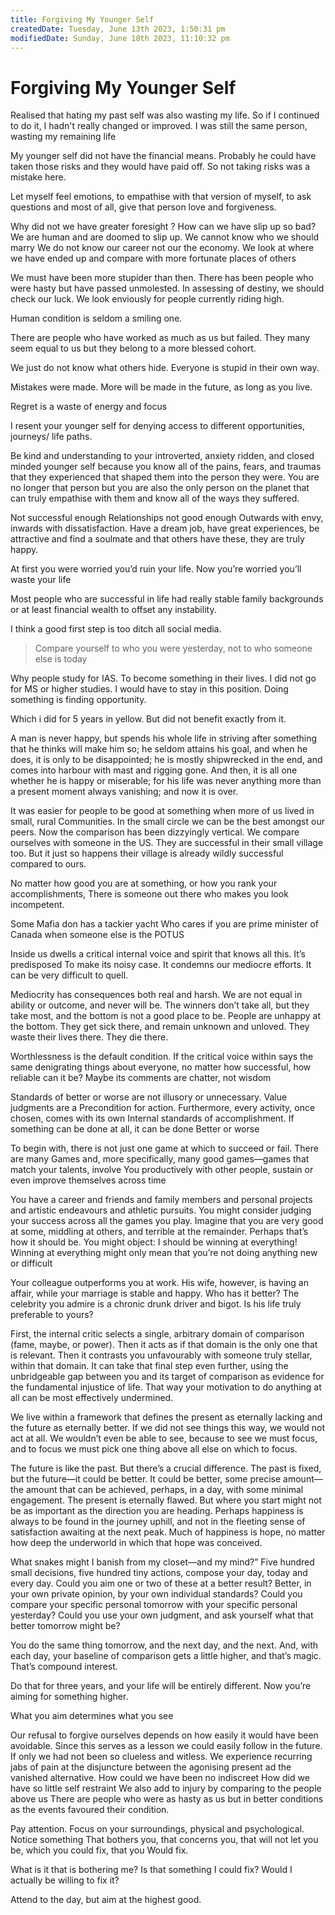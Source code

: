 ```yaml
---
title: Forgiving My Younger Self
createdDate: Tuesday, June 13th 2023, 1:50:31 pm
modifiedDate: Sunday, June 18th 2023, 11:10:32 pm
---
```


# Forgiving My Younger Self

Realised that hating my past self was also wasting my life. So if I continued to do it, I hadn't really changed or improved. I was still the same person, wasting my remaining life

My younger self did not have the financial means. Probably he could have taken those risks and they would have paid off. So not taking risks was a mistake here.

Let myself feel emotions, to empathise with that version of myself, to ask questions and most of all, give that person love and forgiveness.

Why did not we have greater foresight ? How can we have slip up so bad?
We are human and are doomed to slip up. We cannot know who we should marry
We do not know our career not our the economy. We look at where we have ended up and compare with more fortunate places of others

We must have been more stupider than then. There has been people who were hasty but have passed unmolested. In assessing of destiny, we should check our luck.
We look enviously for people currently riding high.

Human condition is seldom a smiling one.

There are people who have worked as much as us but failed.
They many seem equal to us but they belong to a more blessed cohort.

We just do not know what others hide. Everyone is stupid in their own way.

Mistakes were made. More will be made in the future, as long as you live.

Regret is a waste of energy and focus

I resent your younger self for denying access to different opportunities, journeys/ life paths.

Be kind and understanding to your introverted, anxiety ridden, and closed minded younger self because you know all of the pains, fears, and traumas that they experienced that shaped them into the person they were. You are no longer that person but you are also the only person on the planet that can truly empathise with them and know all of the ways they suffered.

Not successful enough
Relationships not good enough
Outwards with envy, inwards with dissatisfaction.
Have a dream job, have great experiences, be attractive and find a soulmate and that others have these, they are truly happy.

At first you were worried you’d ruin your life. Now you’re worried you’ll waste your life

Most people who are successful in life had really stable family backgrounds or at least financial wealth to offset any instability.

I think a good first step is too ditch all social media.

> Compare yourself to who you were yesterday, not to who someone else is today
>

Why people study for IAS. To become something in their lives. I did not go for MS or higher studies. I would have to stay in this position. Doing something is finding opportunity.

Which i did for 5 years in yellow. But did not benefit exactly from it.

A man is never happy, but spends his whole life in striving after something that he thinks will make him so; he seldom attains his goal, and when he does, it is only to be disappointed; he is mostly shipwrecked in the end, and comes into harbour with mast and rigging gone. And then, it is all one whether he is happy or miserable; for his life was never anything more than a present moment always vanishing; and now it is over.

It was easier for people to be good at something when more of us lived in small, rural
Communities. In the small circle we can be the best amongst our peers.
Now the comparison has been dizzyingly vertical. We compare ourselves with someone in the US. They are successful in their small village too. But it just so happens their village is already wildly successful compared to ours.

No matter how good you are at something, or how you rank your accomplishments,
There is someone out there who makes you look incompetent.

Some Mafia don has a tackier yacht
Who cares if you are prime minister of Canada when someone else is the POTUS

Inside us dwells a critical internal voice and spirit that knows all this. It’s predisposed
To make its noisy case. It condemns our mediocre efforts. It can be very difficult to quell.

Mediocrity has consequences both real and harsh.
We are not equal in ability or outcome, and never will be.
The winners don’t take all, but they take most, and the bottom is not a good place to be. People are unhappy at the bottom. They get sick there, and remain unknown and unloved. They waste their lives there. They die there.

Worthlessness is the default condition.
If the critical voice within says the same denigrating things about everyone, no matter how successful, how reliable can it be? Maybe its comments are chatter, not wisdom

Standards of better or worse are not illusory or unnecessary. Value judgments are a
Precondition for action. Furthermore, every activity, once chosen, comes with its own
Internal standards of accomplishment. If something can be done at all, it can be done
Better or worse

To begin with, there is not just one game at which to succeed or fail. There are many
Games and, more specifically, many good games—games that match your talents, involve
You productively with other people, sustain or even improve themselves across time

You have a career and friends and family members and personal projects and artistic endeavours and athletic pursuits. You might consider judging your success across all the games you play. Imagine that you are very good at some, middling at others, and terrible at the remainder. Perhaps that’s how it should be. You might object: I should be winning at everything! Winning at everything might only mean that you’re not doing anything new or difficult

Your colleague outperforms you at work. His wife, however, is having an affair, while your marriage is stable and happy. Who has it better? The celebrity you admire is a chronic drunk driver and bigot. Is his life truly preferable to yours?

First, the internal critic selects a single, arbitrary domain of comparison (fame, maybe, or power). Then it acts as if that domain is the only one that is relevant. Then it contrasts you unfavourably with someone truly stellar, within that domain. It can take that final step even further, using the unbridgeable gap between you and its target of comparison as evidence for the fundamental injustice of life. That way your motivation to do anything at all can be most effectively undermined.

We live within a framework that defines the present as eternally lacking and the future as eternally better. If we did not see things this way, we would not act at all. We wouldn’t even be able to see, because to see we must focus, and to focus we must pick one thing above all else on which to focus.

The future is like the past. But there’s a crucial difference. The past is fixed, but the future—it could be better. It could be better, some precise amount—the amount that can be achieved, perhaps, in a day, with some minimal engagement. The present is eternally flawed. But where you start might not be as important as the direction you are heading. Perhaps happiness is always to be found in the journey uphill, and not in the fleeting sense of satisfaction awaiting at the next peak. Much of happiness is hope, no matter how deep the underworld in which that hope was conceived.

What snakes might I banish from my closet—and my mind?”
Five hundred small decisions, five hundred tiny actions, compose your day, today and every day. Could you aim one or two of these at a better result?
Better, in your own private opinion, by your own individual standards?
Could you compare your specific personal tomorrow with your specific personal yesterday?
Could you use your own judgment, and ask yourself what that better tomorrow might be?

You do the same thing tomorrow, and the next day, and the next. And, with each day, your baseline of comparison gets a little higher, and that’s magic. That’s compound interest.

Do that for three years, and your life will be entirely different. Now you’re aiming for something higher.

What you aim determines what you see

Our refusal to forgive ourselves depends on how easily it would have been avoidable.
Since this serves as a lesson we could easily follow in the future.
If only we had not been so clueless and witless.
We experience recurring jabs of pain at the disjuncture between the agonising present ad the vanished alternative.
How could we have been no indiscreet
How did we have so little self restraint
We also add to injury by comparing to the people above us
There are people who were as hasty as us but in better conditions as the events favoured their condition.

Pay attention. Focus on your surroundings, physical and psychological. Notice something
That bothers you, that concerns you, that will not let you be, which you could fix, that you
Would fix.

What is it that is bothering me?
Is that something I could fix?
Would I actually be willing to fix it?

Attend to the day, but aim at the highest good.
